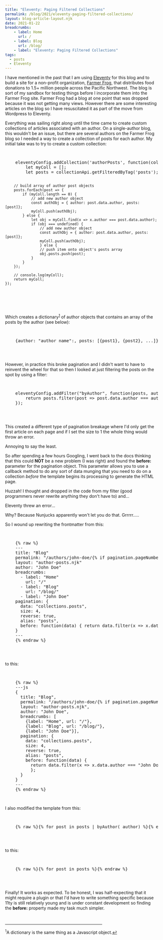 ```yaml
---
title: "Eleventy: Paging Filtered Collections"
permalink: /blog/2021/eleventy-paging-filtered-collections/
layout: blog-article-layout.njk
date: 2021-01-22
breadcrumbs:
    - label: Home
      url: /
    - label: Blog
      url: /blog/
    - label: "Eleventy: Paging Filtered Collections"
tags:
  - posts
  - Eleventy
---
```


I have mentioned in the past that I am using [Eleventy](https://11ty.dev) for this blog and to build a site for a non-profit organization, [Farmer Frog](https://farmerfrog.org), that distributes food donations to 1.5+ million people across the Pacific Northwest. The blog is sort of my sandbox for testing things before I incorporate them into the Farmer Frog site. Farmer Frog had a blog at one point that was dropped because it was not getting many views. However there are some interesting articles on the blog so I have resuscitated it as part of the move from Wordpress to Eleventy.

Everything was sailing right along until the time came to create custom collections of articles associated with an author. On a single-author blog, this wouldn't be an issue, but there are several authors on the Farmer Frog blog so I needed a way to create a collection of posts for each author. My initial take was to try to create a custom collection:

<br>

<div>
  <pre>
    eleventyConfig.addCollection('authorPosts', function(collectionApi) {
        let myColl = [];
        let posts = collectionApi.getFilteredByTag('posts');
        
        // build array of author post objects
        posts.forEach(post => {
            if (myColl.length == 0) {
                // add new author object
                const authObj = { author: post.data.author, posts: [post]};
                myColl.push(authObj);
            } else {
                let obj = myColl.find(x => x.author === post.data.author);
                if (obj === undefined) {
                    // add new author object
                    const authObj = { author: post.data.author, posts: [post]};
                    myColl.push(authObj);
                    } else {
                    // push item onto object's posts array
                    obj.posts.push(post);
                }
            }
        });

        // console.log(myColl);
        return myColl;
    });
  </pre>
</div>

<br> 

Which creates a dictionary<sup id="fnote1"><a href="#fn1">1</a></sup> of author objects that contains an array of the posts by the author (see below):

<br>

<div>
  <pre>
    {author: "author name":, posts: [{post1}, {post2}, ...]}
  </pre>
</div>

<br>

However, in practice this broke pagination and I didn't want to have to reinvent the wheel for that so then I looked at just filtering the posts on the spot by using a filter:

<br>

<div>
  <pre>
    eleventyConfig.addFilter("byAuthor", function(posts, author) {
        return posts.filter(post => post.data.author === author);
    });
  </pre>
</div>

<br>

This created a different type of pagination breakage where I'd only get the first article on each page and if I set the size to 1 the whole thing would throw an error.

Annoying to say the least.

So after spending a few hours Googling, I went back to the docs thinking that this could **NOT** be a new problem (I was right) and found the **before:** parameter for the pagination object. This parameter allows you to use a callback method to do any sort of data munging that you need to do on a collection _before_ the template begins its processing to generate the HTML page.

Huzzah! I thought and dropped in the code from my filter (good programmers never rewrite anything they don't have to) and...

Eleventy threw an error...

Why? Because Nunjucks apparently won't let you do that. Grrrrr.....

So I wound up rewriting the frontmatter from this:

<br>

<div>
  <pre>
    {% raw %}
    ---
    title: "Blog"
    permalink: "/authors/john-doe/{% if pagination.pageNumber > 0 %}{% pagination.pageNumber | plus: 1 %}{% endif %}/index.html"
    layout: "author-posts.njk"
    author: "John Doe"
    breadcrumbs: 
      - label: "Home"
        url: "/"
      - label: "Blog"
        url: "/blog/"
      - label: "John Doe"
    pagination: {
      data: "collections.posts",
      size: 4,
      reverse: true,
      alias: "posts",
      before: function(data) { return data.filter(x => x.data.author === "John Doe" )}
    }
    ---
    {% endraw %}
  </pre>
</div>
<br>

to this:

<br>

  <pre>
    {% raw %}
    ---js
    {
      title: "Blog",
      permalink: "/authors/john-doe/{% if pagination.pageNumber > 0 %}{% pagination.pageNumber | plus: 1 %}{% endif %}/index.html"
      layout: "author-posts.njk",
      author: "John Doe",
      breadcrumbs: [ 
        {label: "Home", url: "/"}, 
        {label: "Blog", url: "/blog/"}, 
        {label: "John Doe"}],
      pagination: {
        data: "collections.posts",
        size: 4,
        reverse: true,
        alias: "posts",
        before: function(data) { 
          return data.filter(x => x.data.author === "John Doe" )
          };
      }
    }
    ---
    {% endraw %}
</pre>

<br>

I also modified the template from this:

<br>

  <pre class="center-text">
    {% raw %}{% for post in posts | byAuthor( author) %}{% endraw %}
  </pre>

<br>

to this:

<br>

  <pre class="center-text">
    {% raw %}{% for post in posts %}{% endraw %}
  </pre>

<br>

Finally! It works as expected. To be honest, I was half-expecting that it might require a plugin or that I'd have to write something specific because 11ty is still relatively young and is under constant development so finding the **before:** property made my task much simpler.

<br>


<hr style="width: 20rem;">
<sup id="fn1">1</sup>A dictionary is the same thing as a Javascript object.<a href="#fnote1">&larrhk;</a>